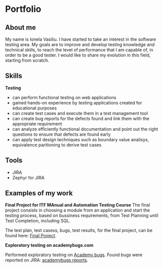 # Portfolio
## About me
My name is Ionela Vasiliu. I have started to take an interest in the software testing area. My goals are to improve and develop testing knowledge and technical skills, to reach the level of performance that I am capable of, in order to be a good tester. I would like to share my evolution in this field, starting from scratch.
## Skills
**Testing**
* can perform functional testing on web applications
* gained hands-on experience by testing applications created for educational purposes
* can create test cases and execute them in a test management tool
* can create bug reports for the defects found and link them with the appropriate requirement
* can analyze efficiently functional documentation and point out the right questions to ensure that defects are found early
* can apply test design techniques such as boundary value analisys, equivalence paritioning to derive test cases

## Tools
* JIRA
* Zephyr for JIRA

## Examples of my work
**Final Project for ITF MAnual and Automation Testing Course**
The final project consists in choosing a module from an application and start the testing process, based on bussiness requirements, from Test Planning until Test Completion, including SQL.

The test plan, test casess, bugs, test results, for the final project, can be found here: [Final Project](https://github.com/VasiliuIonela/Final-Project-for-ITF-Manual-Testing-Course#final-project-for-itf-manual-testing-course-guru99-bank-application).

**Exploratory testing on academybugs.com**

Performed exploratory testing on [Academy bugs](https://academybugs.com/). Found bugs were reported on JIRA: [academybugs reports](https://guru99bankapp.atlassian.net/sr/jira.issueviews:searchrequest-fullcontent/temp/SearchRequest.html?jqlQuery=project+%3D+%22AC%22+ORDER+BY+created+DESC&atl_token=9504ab4b-3e51-4640-b024-1a2d74cd50ee_d5db600906e320fbb582bab70ca114ac24bdff84_lin&tempMax=1000).
